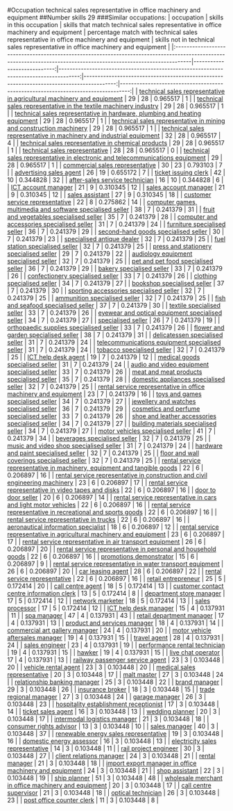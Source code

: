 #Occupation technical sales representative in office machinery and equipment
##Number skills 29
###Similar occupations:
| occupation                                                                                                                                                        |   skills in this occupation |   skills that match technical sales representative in office machinery and equipment |   percentage match with technical sales representative in office machinery and equipment |   skills not in technical sales representative in office machinery and equipment |
|:------------------------------------------------------------------------------------------------------------------------------------------------------------------|----------------------------:|-------------------------------------------------------------------------------------:|-----------------------------------------------------------------------------------------:|---------------------------------------------------------------------------------:|
| [technical sales representative in agricultural machinery and equipment](technical_sales_representative_in_agricultural_machinery_and_equipment.md)               |                          29 |                                                                                   28 |                                                                                 0.965517 |                                                                                1 |
| [technical sales representative in the textile machinery industry](technical_sales_representative_in_the_textile_machinery_industry.md)                           |                          29 |                                                                                   28 |                                                                                 0.965517 |                                                                                1 |
| [technical sales representative in hardware, plumbing and heating equipment](technical_sales_representative_in_hardware,_plumbing_and_heating_equipment.md)       |                          29 |                                                                                   28 |                                                                                 0.965517 |                                                                                1 |
| [technical sales representative in mining and construction machinery](technical_sales_representative_in_mining_and_construction_machinery.md)                     |                          29 |                                                                                   28 |                                                                                 0.965517 |                                                                                1 |
| [technical sales representative in machinery and industrial equipment](technical_sales_representative_in_machinery_and_industrial_equipment.md)                   |                          32 |                                                                                   28 |                                                                                 0.965517 |                                                                                4 |
| [technical sales representative in chemical products](technical_sales_representative_in_chemical_products.md)                                                     |                          29 |                                                                                   28 |                                                                                 0.965517 |                                                                                1 |
| [technical sales representative](technical_sales_representative.md)                                                                                               |                          28 |                                                                                   28 |                                                                                 0.965517 |                                                                                0 |
| [technical sales representative in electronic and telecommunications equipment](technical_sales_representative_in_electronic_and_telecommunications_equipment.md) |                          29 |                                                                                   28 |                                                                                 0.965517 |                                                                                1 |
| [commercial sales representative](commercial_sales_representative.md)                                                                                             |                          30 |                                                                                   23 |                                                                                 0.793103 |                                                                                7 |
| [advertising sales agent](advertising_sales_agent.md)                                                                                                             |                          26 |                                                                                   19 |                                                                                 0.655172 |                                                                                7 |
| [ticket issuing clerk](ticket_issuing_clerk.md)                                                                                                                   |                          42 |                                                                                   10 |                                                                                 0.344828 |                                                                               32 |
| [after-sales service technician](after-sales_service_technician.md)                                                                                               |                          16 |                                                                                   10 |                                                                                 0.344828 |                                                                                6 |
| [ICT account manager](ICT_account_manager.md)                                                                                                                     |                          21 |                                                                                    9 |                                                                                 0.310345 |                                                                               12 |
| [sales account manager](sales_account_manager.md)                                                                                                                 |                          21 |                                                                                    9 |                                                                                 0.310345 |                                                                               12 |
| [sales assistant](sales_assistant.md)                                                                                                                             |                          27 |                                                                                    9 |                                                                                 0.310345 |                                                                               18 |
| [customer service representative](customer_service_representative.md)                                                                                             |                          22 |                                                                                    8 |                                                                                 0.275862 |                                                                               14 |
| [computer games, multimedia and software specialised seller](computer_games,_multimedia_and_software_specialised_seller.md)                                       |                          38 |                                                                                    7 |                                                                                 0.241379 |                                                                               31 |
| [fruit and vegetables specialised seller](fruit_and_vegetables_specialised_seller.md)                                                                             |                          35 |                                                                                    7 |                                                                                 0.241379 |                                                                               28 |
| [computer and accessories specialised seller](computer_and_accessories_specialised_seller.md)                                                                     |                          31 |                                                                                    7 |                                                                                 0.241379 |                                                                               24 |
| [furniture specialised seller](furniture_specialised_seller.md)                                                                                                   |                          36 |                                                                                    7 |                                                                                 0.241379 |                                                                               29 |
| [second-hand goods specialised seller](second-hand_goods_specialised_seller.md)                                                                                   |                          30 |                                                                                    7 |                                                                                 0.241379 |                                                                               23 |
| [specialised antique dealer](specialised_antique_dealer.md)                                                                                                       |                          32 |                                                                                    7 |                                                                                 0.241379 |                                                                               25 |
| [fuel station specialised seller](fuel_station_specialised_seller.md)                                                                                             |                          32 |                                                                                    7 |                                                                                 0.241379 |                                                                               25 |
| [press and stationery specialised seller](press_and_stationery_specialised_seller.md)                                                                             |                          29 |                                                                                    7 |                                                                                 0.241379 |                                                                               22 |
| [audiology equipment specialised seller](audiology_equipment_specialised_seller.md)                                                                               |                          32 |                                                                                    7 |                                                                                 0.241379 |                                                                               25 |
| [pet and pet food specialised seller](pet_and_pet_food_specialised_seller.md)                                                                                     |                          36 |                                                                                    7 |                                                                                 0.241379 |                                                                               29 |
| [bakery specialised seller](bakery_specialised_seller.md)                                                                                                         |                          33 |                                                                                    7 |                                                                                 0.241379 |                                                                               26 |
| [confectionery specialised seller](confectionery_specialised_seller.md)                                                                                           |                          33 |                                                                                    7 |                                                                                 0.241379 |                                                                               26 |
| [clothing specialised seller](clothing_specialised_seller.md)                                                                                                     |                          34 |                                                                                    7 |                                                                                 0.241379 |                                                                               27 |
| [bookshop specialised seller](bookshop_specialised_seller.md)                                                                                                     |                          37 |                                                                                    7 |                                                                                 0.241379 |                                                                               30 |
| [sporting accessories specialised seller](sporting_accessories_specialised_seller.md)                                                                             |                          32 |                                                                                    7 |                                                                                 0.241379 |                                                                               25 |
| [ammunition specialised seller](ammunition_specialised_seller.md)                                                                                                 |                          32 |                                                                                    7 |                                                                                 0.241379 |                                                                               25 |
| [fish and seafood specialised seller](fish_and_seafood_specialised_seller.md)                                                                                     |                          37 |                                                                                    7 |                                                                                 0.241379 |                                                                               30 |
| [textile specialised seller](textile_specialised_seller.md)                                                                                                       |                          33 |                                                                                    7 |                                                                                 0.241379 |                                                                               26 |
| [eyewear and optical equipment specialised seller](eyewear_and_optical_equipment_specialised_seller.md)                                                           |                          34 |                                                                                    7 |                                                                                 0.241379 |                                                                               27 |
| [specialised seller](specialised_seller.md)                                                                                                                       |                          26 |                                                                                    7 |                                                                                 0.241379 |                                                                               19 |
| [orthopaedic supplies specialised seller](orthopaedic_supplies_specialised_seller.md)                                                                             |                          33 |                                                                                    7 |                                                                                 0.241379 |                                                                               26 |
| [flower and garden specialised seller](flower_and_garden_specialised_seller.md)                                                                                   |                          38 |                                                                                    7 |                                                                                 0.241379 |                                                                               31 |
| [delicatessen specialised seller](delicatessen_specialised_seller.md)                                                                                             |                          31 |                                                                                    7 |                                                                                 0.241379 |                                                                               24 |
| [telecommunications equipment specialised seller](telecommunications_equipment_specialised_seller.md)                                                             |                          31 |                                                                                    7 |                                                                                 0.241379 |                                                                               24 |
| [tobacco specialised seller](tobacco_specialised_seller.md)                                                                                                       |                          32 |                                                                                    7 |                                                                                 0.241379 |                                                                               25 |
| [ICT help desk agent](ICT_help_desk_agent.md)                                                                                                                     |                          19 |                                                                                    7 |                                                                                 0.241379 |                                                                               12 |
| [medical goods specialised seller](medical_goods_specialised_seller.md)                                                                                           |                          31 |                                                                                    7 |                                                                                 0.241379 |                                                                               24 |
| [audio and video equipment specialised seller](audio_and_video_equipment_specialised_seller.md)                                                                   |                          33 |                                                                                    7 |                                                                                 0.241379 |                                                                               26 |
| [meat and meat products specialised seller](meat_and_meat_products_specialised_seller.md)                                                                         |                          35 |                                                                                    7 |                                                                                 0.241379 |                                                                               28 |
| [domestic appliances specialised seller](domestic_appliances_specialised_seller.md)                                                                               |                          32 |                                                                                    7 |                                                                                 0.241379 |                                                                               25 |
| [rental service representative in office machinery and equipment](rental_service_representative_in_office_machinery_and_equipment.md)                             |                          23 |                                                                                    7 |                                                                                 0.241379 |                                                                               16 |
| [toys and games specialised seller](toys_and_games_specialised_seller.md)                                                                                         |                          34 |                                                                                    7 |                                                                                 0.241379 |                                                                               27 |
| [jewellery and watches specialised seller](jewellery_and_watches_specialised_seller.md)                                                                           |                          36 |                                                                                    7 |                                                                                 0.241379 |                                                                               29 |
| [cosmetics and perfume specialised seller](cosmetics_and_perfume_specialised_seller.md)                                                                           |                          33 |                                                                                    7 |                                                                                 0.241379 |                                                                               26 |
| [shoe and leather accessories specialised seller](shoe_and_leather_accessories_specialised_seller.md)                                                             |                          34 |                                                                                    7 |                                                                                 0.241379 |                                                                               27 |
| [building materials specialised seller](building_materials_specialised_seller.md)                                                                                 |                          34 |                                                                                    7 |                                                                                 0.241379 |                                                                               27 |
| [motor vehicles specialised seller](motor_vehicles_specialised_seller.md)                                                                                         |                          41 |                                                                                    7 |                                                                                 0.241379 |                                                                               34 |
| [beverages specialised seller](beverages_specialised_seller.md)                                                                                                   |                          32 |                                                                                    7 |                                                                                 0.241379 |                                                                               25 |
| [music and video shop specialised seller](music_and_video_shop_specialised_seller.md)                                                                             |                          31 |                                                                                    7 |                                                                                 0.241379 |                                                                               24 |
| [hardware and paint specialised seller](hardware_and_paint_specialised_seller.md)                                                                                 |                          32 |                                                                                    7 |                                                                                 0.241379 |                                                                               25 |
| [floor and wall coverings specialised seller](floor_and_wall_coverings_specialised_seller.md)                                                                     |                          32 |                                                                                    7 |                                                                                 0.241379 |                                                                               25 |
| [rental service representative in machinery, equipment and tangible goods](rental_service_representative_in_machinery,_equipment_and_tangible_goods.md)           |                          22 |                                                                                    6 |                                                                                 0.206897 |                                                                               16 |
| [rental service representative in construction and civil engineering machinery](rental_service_representative_in_construction_and_civil_engineering_machinery.md) |                          23 |                                                                                    6 |                                                                                 0.206897 |                                                                               17 |
| [rental service representative in video tapes and disks](rental_service_representative_in_video_tapes_and_disks.md)                                               |                          22 |                                                                                    6 |                                                                                 0.206897 |                                                                               16 |
| [door to door seller](door_to_door_seller.md)                                                                                                                     |                          20 |                                                                                    6 |                                                                                 0.206897 |                                                                               14 |
| [rental service representative in cars and light motor vehicles](rental_service_representative_in_cars_and_light_motor_vehicles.md)                               |                          22 |                                                                                    6 |                                                                                 0.206897 |                                                                               16 |
| [rental service representative in recreational and sports goods](rental_service_representative_in_recreational_and_sports_goods.md)                               |                          22 |                                                                                    6 |                                                                                 0.206897 |                                                                               16 |
| [rental service representative in trucks](rental_service_representative_in_trucks.md)                                                                             |                          22 |                                                                                    6 |                                                                                 0.206897 |                                                                               16 |
| [aeronautical information specialist](aeronautical_information_specialist.md)                                                                                     |                          18 |                                                                                    6 |                                                                                 0.206897 |                                                                               12 |
| [rental service representative in agricultural machinery and equipment](rental_service_representative_in_agricultural_machinery_and_equipment.md)                 |                          23 |                                                                                    6 |                                                                                 0.206897 |                                                                               17 |
| [rental service representative in air transport equipment](rental_service_representative_in_air_transport_equipment.md)                                           |                          26 |                                                                                    6 |                                                                                 0.206897 |                                                                               20 |
| [rental service representative in personal and household goods](rental_service_representative_in_personal_and_household_goods.md)                                 |                          22 |                                                                                    6 |                                                                                 0.206897 |                                                                               16 |
| [promotions demonstrator](promotions_demonstrator.md)                                                                                                             |                          15 |                                                                                    6 |                                                                                 0.206897 |                                                                                9 |
| [rental service representative in water transport equipment](rental_service_representative_in_water_transport_equipment.md)                                       |                          26 |                                                                                    6 |                                                                                 0.206897 |                                                                               20 |
| [car leasing agent](car_leasing_agent.md)                                                                                                                         |                          28 |                                                                                    6 |                                                                                 0.206897 |                                                                               22 |
| [rental service representative](rental_service_representative.md)                                                                                                 |                          22 |                                                                                    6 |                                                                                 0.206897 |                                                                               16 |
| [retail entrepreneur](retail_entrepreneur.md)                                                                                                                     |                          25 |                                                                                    5 |                                                                                 0.172414 |                                                                               20 |
| [call centre agent](call_centre_agent.md)                                                                                                                         |                          18 |                                                                                    5 |                                                                                 0.172414 |                                                                               13 |
| [customer contact centre information clerk](customer_contact_centre_information_clerk.md)                                                                         |                          13 |                                                                                    5 |                                                                                 0.172414 |                                                                                8 |
| [department store manager](department_store_manager.md)                                                                                                           |                          17 |                                                                                    5 |                                                                                 0.172414 |                                                                               12 |
| [network marketer](network_marketer.md)                                                                                                                           |                          18 |                                                                                    5 |                                                                                 0.172414 |                                                                               13 |
| [sales processor](sales_processor.md)                                                                                                                             |                          17 |                                                                                    5 |                                                                                 0.172414 |                                                                               12 |
| [ICT help desk manager](ICT_help_desk_manager.md)                                                                                                                 |                          15 |                                                                                    4 |                                                                                 0.137931 |                                                                               11 |
| [spa manager](spa_manager.md)                                                                                                                                     |                          47 |                                                                                    4 |                                                                                 0.137931 |                                                                               43 |
| [retail department manager](retail_department_manager.md)                                                                                                         |                          17 |                                                                                    4 |                                                                                 0.137931 |                                                                               13 |
| [product and services manager](product_and_services_manager.md)                                                                                                   |                          18 |                                                                                    4 |                                                                                 0.137931 |                                                                               14 |
| [commercial art gallery manager](commercial_art_gallery_manager.md)                                                                                               |                          24 |                                                                                    4 |                                                                                 0.137931 |                                                                               20 |
| [motor vehicle aftersales manager](motor_vehicle_aftersales_manager.md)                                                                                           |                          19 |                                                                                    4 |                                                                                 0.137931 |                                                                               15 |
| [travel agent](travel_agent.md)                                                                                                                                   |                          28 |                                                                                    4 |                                                                                 0.137931 |                                                                               24 |
| [sales engineer](sales_engineer.md)                                                                                                                               |                          23 |                                                                                    4 |                                                                                 0.137931 |                                                                               19 |
| [performance rental technician](performance_rental_technician.md)                                                                                                 |                          19 |                                                                                    4 |                                                                                 0.137931 |                                                                               15 |
| [hawker](hawker.md)                                                                                                                                               |                          19 |                                                                                    4 |                                                                                 0.137931 |                                                                               15 |
| [live chat operator](live_chat_operator.md)                                                                                                                       |                          17 |                                                                                    4 |                                                                                 0.137931 |                                                                               13 |
| [railway passenger service agent](railway_passenger_service_agent.md)                                                                                             |                          23 |                                                                                    3 |                                                                                 0.103448 |                                                                               20 |
| [vehicle rental agent](vehicle_rental_agent.md)                                                                                                                   |                          23 |                                                                                    3 |                                                                                 0.103448 |                                                                               20 |
| [medical sales representative](medical_sales_representative.md)                                                                                                   |                          20 |                                                                                    3 |                                                                                 0.103448 |                                                                               17 |
| [malt master](malt_master.md)                                                                                                                                     |                          27 |                                                                                    3 |                                                                                 0.103448 |                                                                               24 |
| [relationship banking manager](relationship_banking_manager.md)                                                                                                   |                          25 |                                                                                    3 |                                                                                 0.103448 |                                                                               22 |
| [brand manager](brand_manager.md)                                                                                                                                 |                          29 |                                                                                    3 |                                                                                 0.103448 |                                                                               26 |
| [insurance broker](insurance_broker.md)                                                                                                                           |                          18 |                                                                                    3 |                                                                                 0.103448 |                                                                               15 |
| [trade regional manager](trade_regional_manager.md)                                                                                                               |                          27 |                                                                                    3 |                                                                                 0.103448 |                                                                               24 |
| [garage manager](garage_manager.md)                                                                                                                               |                          26 |                                                                                    3 |                                                                                 0.103448 |                                                                               23 |
| [hospitality establishment receptionist](hospitality_establishment_receptionist.md)                                                                               |                          17 |                                                                                    3 |                                                                                 0.103448 |                                                                               14 |
| [ticket sales agent](ticket_sales_agent.md)                                                                                                                       |                          16 |                                                                                    3 |                                                                                 0.103448 |                                                                               13 |
| [wedding planner](wedding_planner.md)                                                                                                                             |                          20 |                                                                                    3 |                                                                                 0.103448 |                                                                               17 |
| [intermodal logistics manager](intermodal_logistics_manager.md)                                                                                                   |                          21 |                                                                                    3 |                                                                                 0.103448 |                                                                               18 |
| [consumer rights advisor](consumer_rights_advisor.md)                                                                                                             |                          13 |                                                                                    3 |                                                                                 0.103448 |                                                                               10 |
| [sales manager](sales_manager.md)                                                                                                                                 |                          40 |                                                                                    3 |                                                                                 0.103448 |                                                                               37 |
| [renewable energy sales representative](renewable_energy_sales_representative.md)                                                                                 |                          19 |                                                                                    3 |                                                                                 0.103448 |                                                                               16 |
| [domestic energy assessor](domestic_energy_assessor.md)                                                                                                           |                          16 |                                                                                    3 |                                                                                 0.103448 |                                                                               13 |
| [electricity sales representative](electricity_sales_representative.md)                                                                                           |                          14 |                                                                                    3 |                                                                                 0.103448 |                                                                               11 |
| [rail project engineer](rail_project_engineer.md)                                                                                                                 |                          30 |                                                                                    3 |                                                                                 0.103448 |                                                                               27 |
| [client relations manager](client_relations_manager.md)                                                                                                           |                          24 |                                                                                    3 |                                                                                 0.103448 |                                                                               21 |
| [rental manager](rental_manager.md)                                                                                                                               |                          21 |                                                                                    3 |                                                                                 0.103448 |                                                                               18 |
| [import export manager in office machinery and equipment](import_export_manager_in_office_machinery_and_equipment.md)                                             |                          24 |                                                                                    3 |                                                                                 0.103448 |                                                                               21 |
| [shop assistant](shop_assistant.md)                                                                                                                               |                          22 |                                                                                    3 |                                                                                 0.103448 |                                                                               19 |
| [ship planner](ship_planner.md)                                                                                                                                   |                          51 |                                                                                    3 |                                                                                 0.103448 |                                                                               48 |
| [wholesale merchant in office machinery and equipment](wholesale_merchant_in_office_machinery_and_equipment.md)                                                   |                          20 |                                                                                    3 |                                                                                 0.103448 |                                                                               17 |
| [call centre supervisor](call_centre_supervisor.md)                                                                                                               |                          21 |                                                                                    3 |                                                                                 0.103448 |                                                                               18 |
| [optical technician](optical_technician.md)                                                                                                                       |                          26 |                                                                                    3 |                                                                                 0.103448 |                                                                               23 |
| [post office counter clerk](post_office_counter_clerk.md)                                                                                                         |                          11 |                                                                                    3 |                                                                                 0.103448 |                                                                                8 |
